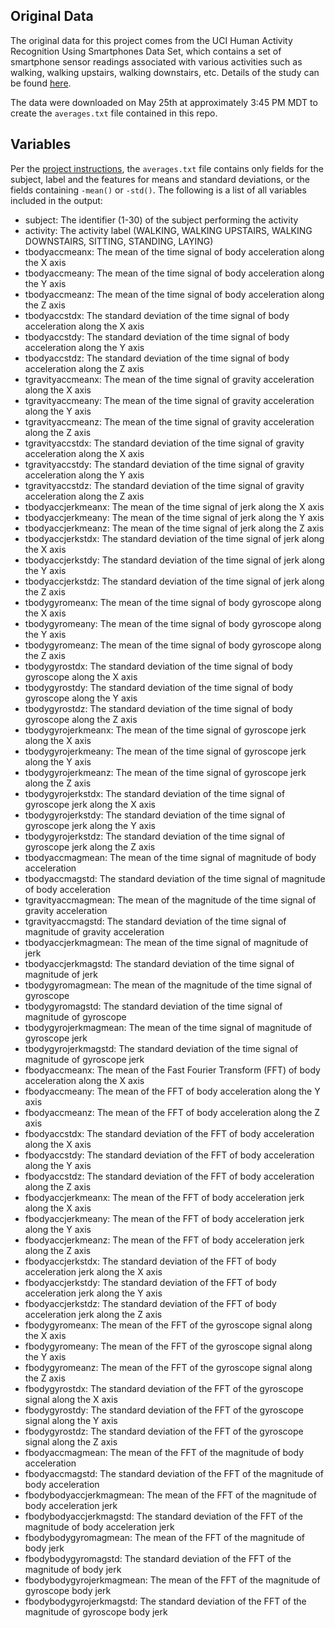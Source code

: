 ## Original Data

The original data for this project comes from the UCI Human
Activity Recognition Using Smartphones Data Set, which contains
a set of smartphone sensor readings associated with various
activities such as walking, walking upstairs, walking downstairs,
etc. Details of the study can be found
[here](http://archive.ics.uci.edu/ml/datasets/Human+Activity+Recognition+Using+Smartphones).

The data were downloaded on May 25th at approximately 3:45 PM MDT to create
the ```averages.txt``` file contained in this repo.

## Variables

Per the [project instructions](https://class.coursera.org/getdata-003/human_grading/view/courses/972136/assessments/3/submissions),
the ```averages.txt``` file contains only fields for the subject, label and the
features for means and standard deviations, or the fields containing ```-mean()```
or ```-std()```.  The following is a list of all variables included in the output:

* subject: The identifier (1-30) of the subject performing the activity
* activity: The activity label (WALKING, WALKING UPSTAIRS, WALKING DOWNSTAIRS, SITTING, STANDING, LAYING)
* tbodyaccmeanx: The mean of the time signal of body acceleration along the X axis
* tbodyaccmeany: The mean of the time signal of body acceleration along the Y axis
* tbodyaccmeanz: The mean of the time signal of body acceleration along the Z axis
* tbodyaccstdx: The standard deviation of the time signal of body acceleration along the X axis
* tbodyaccstdy: The standard deviation of the time signal of body acceleration along the Y axis
* tbodyaccstdz: The standard deviation of the time signal of body acceleration along the Z axis
* tgravityaccmeanx: The mean of the time signal of gravity acceleration along the X axis
* tgravityaccmeany: The mean of the time signal of gravity acceleration along the Y axis
* tgravityaccmeanz: The mean of the time signal of gravity acceleration along the Z axis
* tgravityaccstdx: The standard deviation of the time signal of gravity acceleration along the X axis
* tgravityaccstdy: The standard deviation of the time signal of gravity acceleration along the Y axis
* tgravityaccstdz: The standard deviation of the time signal of gravity acceleration along the Z axis
* tbodyaccjerkmeanx: The mean of the time signal of jerk along the X axis
* tbodyaccjerkmeany: The mean of the time signal of jerk along the Y axis
* tbodyaccjerkmeanz: The mean of the time signal of jerk along the Z axis
* tbodyaccjerkstdx: The standard deviation of the time signal of jerk along the X axis
* tbodyaccjerkstdy: The standard deviation of the time signal of jerk along the Y axis
* tbodyaccjerkstdz: The standard deviation of the time signal of jerk along the Z axis
* tbodygyromeanx: The mean of the time signal of body gyroscope along the X axis
* tbodygyromeany: The mean of the time signal of body gyroscope along the Y axis
* tbodygyromeanz: The mean of the time signal of body gyroscope along the Z axis
* tbodygyrostdx: The standard deviation of the time signal of body gyroscope along the X axis
* tbodygyrostdy: The standard deviation of the time signal of body gyroscope along the Y axis
* tbodygyrostdz: The standard deviation of the time signal of body gyroscope along the Z axis
* tbodygyrojerkmeanx: The mean of the time signal of gyroscope jerk along the X axis
* tbodygyrojerkmeany: The mean of the time signal of gyroscope jerk along the Y axis
* tbodygyrojerkmeanz: The mean of the time signal of gyroscope jerk along the Z axis
* tbodygyrojerkstdx: The standard deviation of the time signal of gyroscope jerk along the X axis
* tbodygyrojerkstdy: The standard deviation of the time signal of gyroscope jerk along the Y axis
* tbodygyrojerkstdz: The standard deviation of the time signal of gyroscope jerk along the Z axis
* tbodyaccmagmean: The mean of the time signal of magnitude of body acceleration
* tbodyaccmagstd: The standard deviation of the time signal of magnitude of body acceleration
* tgravityaccmagmean: The mean of the magnitude of the time signal of gravity acceleration
* tgravityaccmagstd: The standard deviation of the time signal of magnitude of gravity acceleration
* tbodyaccjerkmagmean: The mean of the time signal of magnitude of jerk
* tbodyaccjerkmagstd: The standard deviation of the time signal of magnitude of jerk
* tbodygyromagmean: The mean of the magnitude of the time signal of gyroscope
* tbodygyromagstd: The standard deviation of the time signal of magnitude of gyroscope
* tbodygyrojerkmagmean: The mean of the time signal of magnitude of gyroscope jerk
* tbodygyrojerkmagstd: The standard deviation of the time signal of magnitude of gyroscope jerk
* fbodyaccmeanx: The mean of the Fast Fourier Transform (FFT) of body acceleration along the X axis
* fbodyaccmeany: The mean of the FFT of body acceleration along the Y axis
* fbodyaccmeanz: The mean of the FFT of body acceleration along the Z axis
* fbodyaccstdx: The standard deviation of the FFT of body acceleration along the X axis
* fbodyaccstdy: The standard deviation of the FFT of body acceleration along the Y axis
* fbodyaccstdz: The standard deviation of the FFT of body acceleration along the Z axis
* fbodyaccjerkmeanx: The mean of the FFT of body acceleration jerk along the X axis
* fbodyaccjerkmeany: The mean of the FFT of body acceleration jerk along the Y axis
* fbodyaccjerkmeanz: The mean of the FFT of body acceleration jerk along the Z axis
* fbodyaccjerkstdx: The standard deviation of the FFT of body acceleration jerk along the X axis
* fbodyaccjerkstdy: The standard deviation of the FFT of body acceleration jerk along the Y axis
* fbodyaccjerkstdz: The standard deviation of the FFT of body acceleration jerk along the Z axis
* fbodygyromeanx: The mean of the FFT of the gyroscope signal along the X axis
* fbodygyromeany: The mean of the FFT of the gyroscope signal along the Y axis
* fbodygyromeanz: The mean of the FFT of the gyroscope signal along the Z axis
* fbodygyrostdx: The standard deviation of the FFT of the gyroscope signal along the X axis
* fbodygyrostdy: The standard deviation of the FFT of the gyroscope signal along the Y axis
* fbodygyrostdz: The standard deviation of the FFT of the gyroscope signal along the Z axis
* fbodyaccmagmean: The mean of the FFT of the magnitude of body acceleration
* fbodyaccmagstd: The standard deviation of the FFT of the magnitude of body acceleration
* fbodybodyaccjerkmagmean: The mean of the FFT of the magnitude of body acceleration jerk
* fbodybodyaccjerkmagstd: The standard deviation of the FFT of the magnitude of body acceleration jerk
* fbodybodygyromagmean: The mean of the FFT of the magnitude of body jerk
* fbodybodygyromagstd: The standard deviation of the FFT of the magnitude of body jerk
* fbodybodygyrojerkmagmean:  The mean of the FFT of the magnitude of gyroscope body jerk
* fbodybodygyrojerkmagstd: The standard deviation of the FFT of the magnitude of gyroscope body jerk
